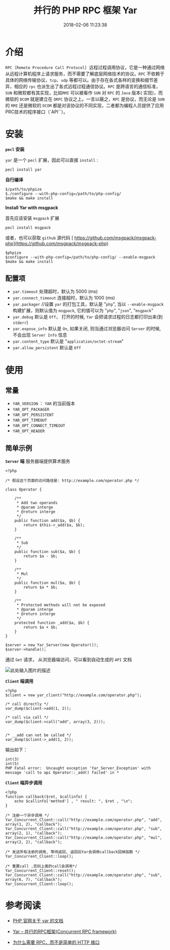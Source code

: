 ﻿---
title: 并行的 PHP RPC 框架 Yar
date: 2018-02-06 11:23:38
description: 通过 Yar 框架的小示例入门 Rpc；
tags:
- RPC
categories:
- PHP
---

# 介绍

`RPC`（`Remote Procedure Call Protocol`）远程过程调用协议，它是一种通过网络从远程计算机程序上请求服务，而不需要了解底层网络技术的协议。`RPC` 不依赖于具体的网络传输协议，`tcp`、`udp` 等都可以。由于存在各式各样的变换和细节差异，相应的 `rpc` 也派生出了各式远程过程通信协议。`RPC` 是跨语言的通信标准，`SUN` 和微软都有其实现，比如`RMI` 可以被看作 `SUN` 对 `RPC` 的 `Java` 版本( 实现)，而微软的 `DCOM` 就是建立在 `ORPC` 协议之上。一言以蔽之，`RPC` 是协议，而无论是 `SUN` 的 `RMI` 还是微软的 `DCOM` 都是对该协议的不同实现，二者都为编程人员提供了应用PRC技术的程序接口（`API``）。

# 安装

**`pecl` 安装**

`yar` 是一个 `pecl` 扩展，因此可以直接 `install` :

```
pecl install yar
```

**自行编译**

```
$/path/to/phpize
$./configure --with-php-config=/path/to/php-config/
$make && make install
```

**Install Yar with msgpack**

首先应该安装 `msgpack` 扩展 

```
pecl install msgpack
```

或者，也可以获取 `github` 源代码 [ https://github.com/msgpack/msgpack-php](https://github.com/msgpack/msgpack-php)

```
$phpize
$configure --with-php-config=/path/to/php-config/ --enable-msgpack
$make && make install
```

## 配置项

- `yar.timeout`    处理超时，默认为 5000 (ms)
- `yar.connect_timeout` 连接超时，默认为 1000 (ms)
- `yar.packager` //设置 `yar` 的打包工具，默认是 "`php`", 当以 `--enable-msgpack` 构建扩展，则默认值为 `msgpack`, 它的值可以为  "`php`", "`json`", "`msgpack`"
- `yar.debug` 默认是 `Off`， 打开的时候, `Yar` 会把请求过程的日志都打印出来(到 `stderr`) 
- `yar.expose_info` 默认是 `On`, 如果关闭, 则当通过浏览器访问 `Server` 的时候, 不会出现 `Server Info` 信息
- `yar.content_type` 默认是 "`application/octet-stream`"
- `yar.allow_persistent` 默认是 `Off`


# 使用

## 常量

- `YAR_VERSION` ： `YAR` 的当前版本
- `YAR_OPT_PACKAGER`
- `YAR_OPT_PERSISTENT`
- `YAR_OPT_TIMEOUT`
- `YAR_OPT_CONNECT_TIMEOUT`
- `YAR_OPT_HEADER`  


## 简单示例

**`Server` 端**
服务器端提供算术服务

```
<?php

/* 假设这个页面的访问路径是: http://example.com/operator.php */

class Operator {

    /**
     * Add two operands
     * @param interge 
     * @return interge
     */
    public function add($a, $b) {
        return $this->_add($a, $b);
    }

    /**
     * Sub 
     */
    public function sub($a, $b) {
        return $a - $b;
    }

    /**
     * Mul
     */
    public function mul($a, $b) {
        return $a * $b;
    }

    /**
     * Protected methods will not be exposed
     * @param interge 
     * @return interge
     */
    protected function _add($a, $b) {
        return $a + $b;
    }
}

$server = new Yar_Server(new Operator());
$server->handle();
```

通过 `Get` 请求， 从浏览器端访问，可以看到自动生成的 `API` 文档

![此处输入图片的描述][1]

**`Client` 端调用**

```
<?php
$client = new yar_client("http://example.com/operator.php");

/* call directly */
var_dump($client->add(1, 2));

/* call via call */
var_dump($client->call("add", array(3, 2)));


/* __add can not be called */
var_dump($client->_add(1, 2));
```
输出如下：

```
int(3)
int(5)
PHP Fatal error:  Uncaught exception 'Yar_Server_Exception' with message 'call to api Operator::_add() failed' in *
```

**`Client` 端异步调用**

```
<?php
function callback($ret, $callinfo) {
    echo $callinfo['method'] , " result: ", $ret , "\n";
}

/* 注册一个异步调用 */
Yar_Concurrent_Client::call("http://example.com/operator.php", "add", array(1, 2), "callback");
Yar_Concurrent_Client::call("http://example.com/operator.php", "sub", array(2, 1), "callback");
Yar_Concurrent_Client::call("http://example.com/operator.php", "mul", array(2, 2), "callback");

/* 发送所有注册的调用, 等待返回, 返回后Yar会调用callback回掉函数 */
Yar_Concurrent_Client::loop();

/* 重置call ,否则上面的call会调用*/
Yar_Concurrent_Client::reset();
Yar_Concurrent_Client::call("http://example.com/operator.php", "sub", array(6, 7), "callback");
Yar_Concurrent_Client::loop();
```

# 参考阅读

- [PHP 官网关于 yar 的文档](http://php.net/manual/zh/book.yar.php)
- [Yar – 并行的RPC框架(Concurrent RPC framework)](http://www.laruence.com/2012/09/15/2779.html)
- [为什么需要 RPC，而不是简单的 HTTP 接口](https://www.cnblogs.com/winner-0715/p/5847638.html)


  [1]: http://owk2q4gs5.bkt.clouddn.com/QQ%E6%88%AA%E5%9B%BE20180206102730.png
